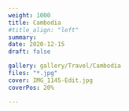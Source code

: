 ```yaml
---
weight: 1000
title: Cambodia
#title_align: "left"
summary:  
date: 2020-12-15
draft: false

gallery: gallery/Travel/Cambodia
files: "*.jpg"
cover: IMG_1145-Edit.jpg
coverPos: 20%

---
```

